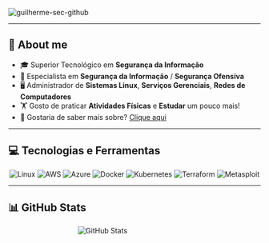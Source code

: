   ![guilherme-sec-github](https://github.com/user-attachments/assets/3ef89ef0-c49a-4e12-ab9b-62a655876360)


---

## 📝 About me
- 🎓 Superior Tecnológico em **Segurança da Informação**
- 🔐 Especialista em **Segurança da Informação** / **Segurança Ofensiva**
- 🖥️ Administrador de **Sistemas Linux**, **Serviços Gerenciais**, **Redes de Computadores**
- 🏋️ Gosto de praticar **Atividades Físicas** e **Estudar** um pouco mais!
- 🤔 Gostaria de saber mais sobre? [Clique aqui](#)

---

## 💻 Tecnologias e Ferramentas

<p align="center">
  <img src="https://img.shields.io/badge/Linux-FCC624?style=for-the-badge&logo=linux&logoColor=black" alt="Linux">
  <img src="https://img.shields.io/badge/AWS-232F3E?style=for-the-badge&logo=amazon-aws&logoColor=white" alt="AWS">
  <img src="https://img.shields.io/badge/Azure-0078D4?style=for-the-badge&logo=microsoft-azure&logoColor=white" alt="Azure">
  <img src="https://img.shields.io/badge/Docker-2496ED?style=for-the-badge&logo=docker&logoColor=white" alt="Docker">
  <img src="https://img.shields.io/badge/Kubernetes-326CE5?style=for-the-badge&logo=kubernetes&logoColor=white" alt="Kubernetes">
  <img src="https://img.shields.io/badge/Terraform-623CE4?style=for-the-badge&logo=terraform&logoColor=white" alt="Terraform">
  <img src="https://img.shields.io/badge/Metasploit-0091EA?style=for-the-badge&logo=metasploit&logoColor=white" alt="Metasploit">
</p>

---

## 📊 GitHub Stats

<p align="center">
  <div style="display: flex; justify-content: center; gap: 20px; width: 100%;">
    <img src="https://github-readme-stats.vercel.app/api?username=guicsmts&show_icons=true&theme=radical" alt="GitHub Stats" style="flex: 1; max-width: 45%;">
    <img src="https://github-readme-stats.vercel.app/api/top-langs/?username=guicsmts&layout=compact&theme=radical" alt="Top Langs" style="flex
